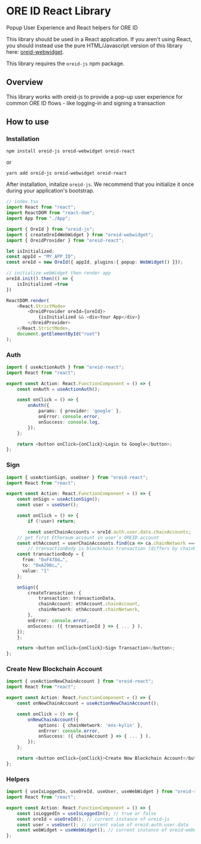 # ORE ID React Library
Popup User Experience and React helpers for ORE ID

This library should be used in a React application. If you aren't using React, you should instead use the pure HTML/Javascript version of this library here: [oreid-webwidget](https://github.com/API-market/oreid-webwidget).

This library requires the  `oreid-js` npm package.

## Overview

This library works with oreid-js to provide a pop-up user experience for common ORE ID flows - like logging-in and signing a transaction


## How to use

### Installation

```
npm install oreid-js oreid-webwidget oreid-react
```

or

```
yarn add oreid-js oreid-webwidget oreid-react
```

After installation, initalize `oreid-js`. We recommend that you initialize it once during your application's bootstrap.

```ts
// index.tsx
import React from "react";
import ReactDOM from "react-dom";
import App from "./App";

import { OreId } from "oreid-js";
import { createOreIdWebWidget } from "oreid-webwidget";
import { OreidProvider } from "oreid-react";

let isInitialized;
const appId = "MY_APP_ID";
const oreId = new OreId({ appId, plugins:{ popup: WebWidget() }});

// initialize webWidget then render app
oreId.init().then(() => {
	isInitialized =true
})

ReactDOM.render(
	<React.StrictMode>
		<OreidProvider oreId={oreId}>
			{isInitialized && <div>Your App</div>}
		</OreidProvider>
	</React.StrictMode>,
	document.getElementById("root")
);

```

### Auth

```ts
import { useActionAuth } from "oreid-react";
import React from "react";

export const Action: React.FunctionComponent = () => {
	const onAuth = useActionAuth();

	const onClick = () => {
		onAuth({
			params: { provider: 'google' },
			onError: console.error,
			onSuccess: console.log,
		});
	};

	return <button onClick={onClick}>Login to Google</button>;
};
```

### Sign

```ts
import { useActionSign, useUser } from "oreid-react";
import React from "react";

export const Action: React.FunctionComponent = () => {
	const onSign = useActionSign();
	const user = useUser();

	const onClick = () => {
		if (!user) return;

		const userChainAccounts = oreId.auth.user.data.chainAccounts;
    // get first Ethereum account in user’s OREID account
    const ethAccount = userChainAccounts.find(ca => ca.chainNetwork === 'eth_main')
		// transactionBody is blockchain transaction (differs by chainNetwork)
    const transactionBody = {
      from: "0xF478d…",
      to: "0xA200c…",
      value: "1"
    };

	onSign({
		createTransaction: {
			transaction: transactionData,
			chainAccount: ethAccount.chainAccount,
			chainNetwork: ethAccount.chainNetwork,
		},
		onError: console.error,
		onSuccess: ({ transactionId } => { ... } ),
	});
	};

	return <button onClick={onClick}>Sign Transaction</button>;
};
```

### Create New Blockchain Account

```ts
import { useActionNewChainAccount } from "oreid-react";
import React from "react";

export const Action: React.FunctionComponent = () => {
	const onNewChainAccount = useActionNewChainAccount();

	const onClick = () => {
		onNewChainAccount({
			options: { chainNetwork: 'eos-kylin' },
			onError: console.error,
			onSuccess: ({ chainAccount } => { ... } ),
		});
	};

	return <button onClick={onClick}>Create New Blockchain Account</button>;
};
```

### Helpers

```ts
import { useIsLoggedIn, useOreId, useUser, useWebWidget } from "oreid-react";
import React from "react";

export const Action: React.FunctionComponent = () => {
	const isLoggedIn = useIsLoggedIn(); // true or false
	const oreId = useOreId(); // current instance of oreid-js
	const user = useUser(); // current value of oreid.auth.user.data
	const webWidget = useWebWidget(); // current instance of oreid-webwidget
};
```
